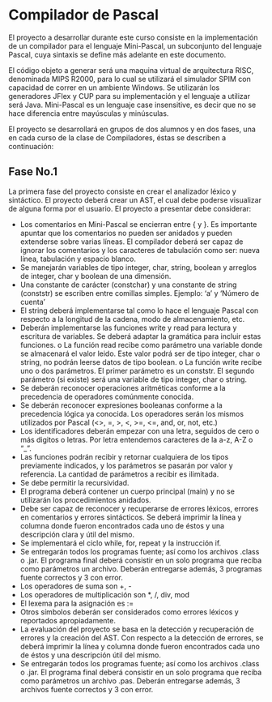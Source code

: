 # Compilador de Pascal

El proyecto a desarrollar durante este curso consiste en la implementación de un compilador para el lenguaje Mini-Pascal, un subconjunto del lenguaje Pascal, cuya sintaxis se define más adelante en este documento.

El código objeto a generar será una maquina virtual de arquitectura RISC, denominada MIPS R2000, para lo cual se utilizará el simulador SPIM con capacidad de correr en un ambiente Windows. Se utilizarán los generadores JFlex y CUP para su implementación y el lenguaje a utilizar será Java.
Mini-Pascal es un lenguaje case insensitive, es decir que no se hace diferencia entre mayúsculas y minúsculas.

El proyecto se desarrollará en grupos de dos alumnos y en dos fases, una en cada curso de la clase de Compiladores, éstas se describen a continuación:

## Fase No.1

La primera fase del proyecto consiste en crear el analizador léxico y sintáctico. El proyecto deberá crear un AST, el cual debe poderse visualizar de alguna forma por el usuario. El proyecto a presentar debe considerar:

- Los comentarios en Mini-Pascal se encierran entre { y }. Es importante apuntar que los comentarios no pueden ser anidados y pueden extenderse sobre varias líneas. El compilador deberá ser capaz de ignorar los comentarios y los caracteres de tabulación como ser: nueva línea, tabulación y espacio blanco.
- Se manejarán variables de tipo integer, char, string, boolean y arreglos de integer, char y boolean de una dimensión.
- Una constante de carácter (constchar) y una constante de string (conststr) se escriben entre comillas simples. Ejemplo: ‘a’ y ‘Número de cuenta’
- El string deberá implementarse tal como lo hace el lenguaje Pascal con respecto a la longitud de la cadena, modo de almacenamiento, etc.
- Deberán implementarse las funciones write y read para lectura y escritura de variables. Se deberá adaptar la gramática para incluir estas funciones.
o La función read recibe como parámetro una variable donde se almacenará el valor leido. Este valor podrá ser de tipo integer, char o string, no podrán leerse datos de tipo boolean.
o La función write recibe uno o dos parámetros. El primer parámetro es un conststr. El segundo parámetro (si existe) será una variable de tipo integer, char o string.
- Se deberán reconocer operaciones aritméticas conforme a la precedencia de operadores comúnmente conocida.
- Se deberán reconocer expresiones booleanas conforme a la precedencia lógica ya conocida. Los operadores serán los mismos utilizados por Pascal (<>, =, >, <, >=, <=, and, or, not, etc.)
- Los identificadores deberán empezar con una letra, seguidos de cero o más digitos o letras. Por letra entendemos caracteres de la a-z, A-Z o “_”.
- Las funciones podrán recibir y retornar cualquiera de los tipos previamente indicados, y los parámetros se pasarán por valor y referencia. La cantidad de parámetros a recibir es ilimitada.
- Se debe permitir la recursividad.
- El programa deberá contener un cuerpo principal (main) y no se utilizarán los procedimientos anidados.
- Debe ser capaz de reconocer y recuperarse de errores léxicos, errores en comentarios y errores sintácticos. Se deberá imprimir la línea y columna donde fueron encontrados cada uno de éstos y una descripción clara y útil del mismo.
- Se implementará el ciclo while, for, repeat y la instrucción if.
- Se entregarán todos los programas fuente; así como los archivos .class o .jar. El programa final deberá consistir en un solo programa que reciba como parámetros un archivo. Deberán entregarse además, 3 programas fuente correctos y 3 con error.
- Los operadores de suma son +, -
- Los operadores de multiplicación son *, /, div, mod
- El lexema para la asignación es :=
- Otros símbolos deberán ser considerados como errores léxicos y reportados apropiadamente.
- La evaluación del proyecto se basa en la detección y recuperación de errores y la creación del AST. Con respecto a la detección de errores, se deberá imprimir la línea y columna donde fueron encontrados cada uno de éstos y una descripción útil del mismo.
- Se entregarán todos los programas fuente; así como los archivos .class o .jar. El programa final deberá consistir en un solo programa que reciba como parámetros un archivo .pas. Deberán entregarse además, 3 archivos fuente correctos y 3 con error.